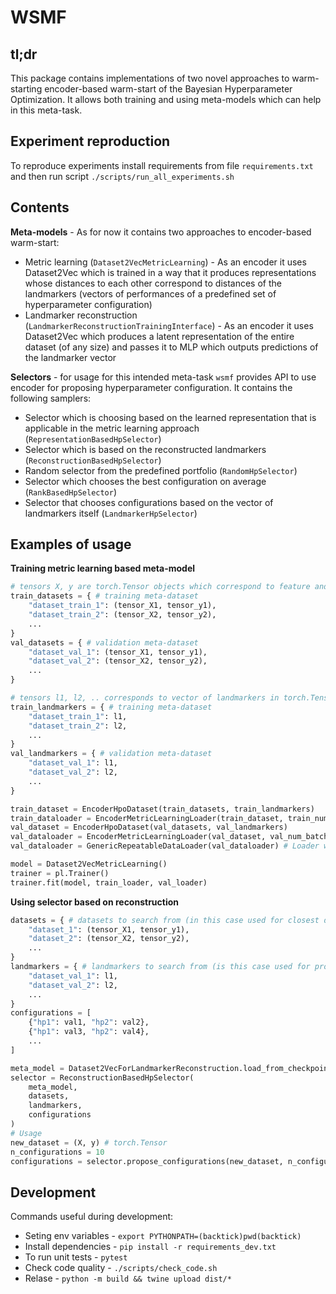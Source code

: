 # WSMF
## tl;dr
This package contains implementations of two novel approaches to warm-starting encoder-based warm-start of the Bayesian Hyperparameter Optimization. It allows both training and using meta-models which can help in this meta-task.

## Experiment reproduction
To reproduce experiments install requirements from file `requirements.txt` and then run script `./scripts/run_all_experiments.sh`

## Contents
**Meta-models** - As for now it contains two approaches to encoder-based warm-start:

* Metric learning (`Dataset2VecMetricLearning`) - As an encoder it uses Dataset2Vec which is trained in a way that it produces representations whose distances to each other correspond to distances of the landmarkers (vectors of performances of a predefined set of hyperparameter configuration)
* Landmarker reconstruction (`LandmarkerReconstructionTrainingInterface`) - As an encoder it uses Dataset2Vec which produces a latent representation of the entire dataset (of any size) and passes it to MLP which outputs predictions of the landmarker vector

**Selectors** - for usage for this intended meta-task `wsmf` provides API to use encoder for proposing hyperparameter configuration. It contains the following samplers:

* Selector which is choosing based on the learned representation that is applicable in the metric learning approach (`RepresentationBasedHpSelector`)
* Selector which is based on the reconstructed landmarkers (`ReconstructionBasedHpSelector`)
* Random selector from the predefined portfolio (`RandomHpSelector`)
* Selector which chooses the best configuration on average (`RankBasedHpSelector`)
* Selector that chooses configurations based on the vector of landmarkers itself (`LandmarkerHpSelector`)

## Examples of usage
**Training metric learning based meta-model**
```Python
# tensors X, y are torch.Tensor objects which correspond to feature and target matrices
train_datasets = { # training meta-dataset
    "dataset_train_1": (tensor_X1, tensor_y1),
    "dataset_train_2": (tensor_X2, tensor_y2),
    ...
}
val_datasets = { # validation meta-dataset
    "dataset_val_1": (tensor_X1, tensor_y1),
    "dataset_val_2": (tensor_X2, tensor_y2),
    ...
}

# tensors l1, l2, .. corresponds to vector of landmarkers in torch.Tensor format
train_landmarkers = { # training meta-dataset
    "dataset_train_1": l1,
    "dataset_train_2": l2,
    ...
}
val_landmarkers = { # validation meta-dataset
    "dataset_val_1": l1,
    "dataset_val_2": l2,
    ...
}

train_dataset = EncoderHpoDataset(train_datasets, train_landmarkers)
train_dataloader = EncoderMetricLearningLoader(train_dataset, train_num_batches, train_batch_size)
val_dataset = EncoderHpoDataset(val_datasets, val_landmarkers)
val_dataloader = EncoderMetricLearningLoader(val_dataset, val_num_batches, val_batch_size)
val_dataloader = GenericRepeatableDataLoader(val_dataloader) # Loader which produces repeatable batches

model = Dataset2VecMetricLearning()
trainer = pl.Trainer()
trainer.fit(model, train_loader, val_loader)
```

**Using selector based on reconstruction**
```Python
datasets = { # datasets to search from (in this case used for closest dataset search)
    "dataset_1": (tensor_X1, tensor_y1),
    "dataset_2": (tensor_X2, tensor_y2),
    ...
}
landmarkers = { # landmarkers to search from (is this case used for proposing best configurations)
    "dataset_val_1": l1,
    "dataset_val_2": l2,
    ...
}
configurations = [
    {"hp1": val1, "hp2": val2},
    {"hp1": val3, "hp2": val4},
    ...
]

meta_model = Dataset2VecForLandmarkerReconstruction.load_from_checkpoint("path_to_meta_model.ckpt")
selector = ReconstructionBasedHpSelector(
    meta_model,
    datasets,
    landmarkers,
    configurations
)
# Usage
new_dataset = (X, y) # torch.Tensor
n_configurations = 10
configurations = selector.propose_configurations(new_dataset, n_configurations)
```


## Development
Commands useful during development:
* Seting env variables - `export PYTHONPATH=(backtick)pwd(backtick)`
* Install dependencies - `pip install -r requirements_dev.txt`
* To run unit tests - `pytest`
* Check code quality - `./scripts/check_code.sh`
* Relase - `python -m build && twine upload dist/*`
